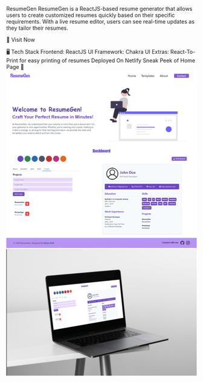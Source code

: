 ResumeGen
ResumeGen is a ReactJS-based resume generator that allows users to create customized resumes quickly based on their specific requirements. With a live resume editor, users can see real-time updates as they tailor their resumes.

🚀 Visit Now

🖥️ Tech Stack
Frontend: ReactJS
UI Framework: Chakra UI
Extras: React-To-Print for easy printing of resumes
Deployed On
Netlify
Sneak Peek of Home Page 🙈
![WebFull Image](https://github.com/AdityaPatil2006/ResumeGen/blob/main/src/assets/webFullImg.png)
![Mockup Image](https://github.com/AdityaPatil2006/ResumeGen/blob/main/src/assets/mockup.png)

